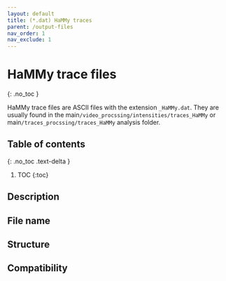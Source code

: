 ```yaml
---
layout: default
title: (*.dat) HaMMy traces
parent: /output-files
nav_order: 1
nav_exclude: 1
---
```



# HaMMy trace files
{: .no_toc }

HaMMy trace files are ASCII files with the extension `_HaMMy.dat`. They are usually found in the main`/video_procssing/intensities/traces_HaMMy` or main`/traces_procssing/traces_HaMMy` analysis folder.

## Table of contents
{: .no_toc .text-delta }

1. TOC
{:toc}

## Description

## File name

## Structure

## Compatibility
